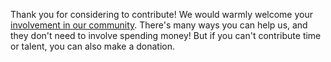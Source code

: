 Thank you for considering to contribute! We would warmly welcome your [involvement in our community](/contribute). There's many ways you can help us, and they don't need to involve spending money! But if you can't contribute time or talent, you can also make a donation.
